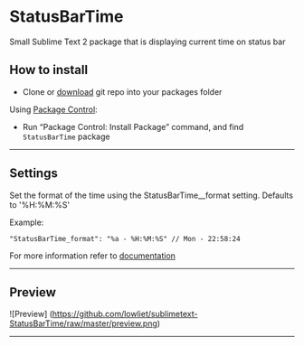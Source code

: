 StatusBarTime
=========================

Small Sublime Text 2 package that is displaying current time on status bar

## How to install

 - Clone or [download](https://github.com/lowliet/sublimetext-StatusBarTime/archive/master.zip) git repo into your packages folder

Using [Package Control](http://wbond.net/sublime_packages/package_control):

 - Run “Package Control: Install Package” command, and find `StatusBarTime` package

--------------

## Settings

Set the format of the time using the StatusBarTime__format setting. Defaults to '%H:%M:%S'

Example:

    "StatusBarTime_format": "%a - %H:%M:%S" // Mon - 22:58:24

For more information refer to [documentation](http://docs.python.org/2/library/time.html#time.strftime)

--------------

## Preview

![Preview] (https://github.com/lowliet/sublimetext-StatusBarTime/raw/master/preview.png)

--------------
